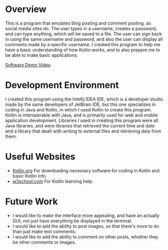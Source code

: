 # Overview

This is a program that emulates blog posting and comment posting, as social media sites do. The user types in a username,
creates a password, and can type anything, which will be saved to a file. The user can sign back in using the same 
username and password, and also the user can display all comments made by a specific username. I created this program
to help me have a basic understanding of how Kotlin works, and to also prepare me to be able to make basic applications.

[Software Demo Video](https://youtu.be/uJShEUMRsqA)

# Development Environment

I created this program using the Intellij IDEA IDE, which is a developer studio made by the same developers of JetBrain
IDE, but this one specializes in coding in Java and Kotlin, in which I used Kotlin to create this program. Kotlin is
interoperable with Java, and is primarily used for web and mobile application development. Libraries I used in creating
this program were all Java libraries, and were libraries that retrieved the current time and date and a library that
dealt with writing to external files and retrieving data from them.

# Useful Websites

- [Kotlin.org](https://kotlinlang.org) For downloading necessary software for coding in Kotlin and basic Kotlin info.
- [w3school.com](https://www.w3schools.com/KOTLIN/index.php) For Kotlin learning help.

# Future Work

- I would like to make the interface more appealing, and have an actually GUI, not just have everything be displayed
in the terminal.
- I would like to add the ability to post images, so that there's more to do than just make text comments.
- I would like to add the ability to comment on other posts, whether they be other comments or images.